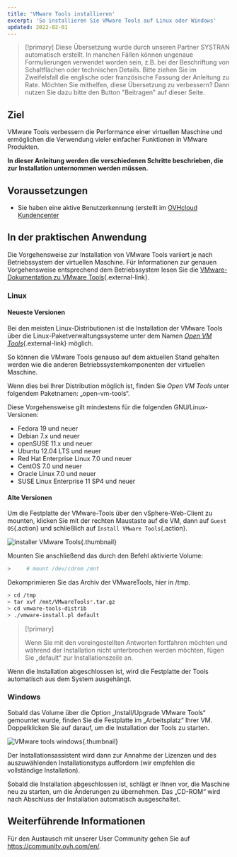 ```yaml
---
title: 'VMware Tools installieren'
excerpt: 'So installieren Sie VMware Tools auf Linux oder Windows'
updated: 2022-02-01
---
```


> [!primary]
> Diese Übersetzung wurde durch unseren Partner SYSTRAN automatisch erstellt. In manchen Fällen können ungenaue Formulierungen verwendet worden sein, z.B. bei der Beschriftung von Schaltflächen oder technischen Details. Bitte ziehen Sie im Zweifelsfall die englische oder französische Fassung der Anleitung zu Rate. Möchten Sie mithelfen, diese Übersetzung zu verbessern? Dann nutzen Sie dazu bitte den Button "Beitragen" auf dieser Seite.
>

## Ziel

VMware Tools verbessern die Performance einer virtuellen Maschine und ermöglichen die Verwendung vieler einfacher Funktionen in VMware Produkten.

**In dieser Anleitung werden die verschiedenen Schritte beschrieben, die zur Installation unternommen werden müssen.**

## Voraussetzungen

- Sie haben eine aktive Benutzerkennung (erstellt im [OVHcloud Kundencenter](https://www.ovh.com/auth/?action=gotomanager&from=https://www.ovh.de/&ovhSubsidiary=de)

## In der praktischen Anwendung

Die Vorgehensweise zur Installation von VMware Tools variiert je nach Betriebssystem der virtuellen Maschine. Für Informationen zur genauen Vorgehensweise entsprechend dem Betriebssystem lesen Sie die [VMware-Dokumentation zu VMware Tools](https://kb.vmware.com/s/article/1014294){.external-link}.

### Linux

#### Neueste Versionen

Bei den meisten Linux-Distributionen ist die Installation der VMware Tools über die Linux-Paketverwaltungssysteme unter dem Namen [*Open VM Tools*](https://kb.vmware.com/s/article/2073803){.external-link} möglich.

So können die VMware Tools genauso auf dem aktuellen Stand gehalten werden wie die anderen Betriebssystemkomponenten der virtuellen Maschine. 

Wenn dies bei Ihrer Distribution möglich ist, finden Sie *Open VM Tools* unter folgendem Paketnamen: „open-vm-tools“.

Diese Vorgehensweise gilt mindestens für die folgenden GNU/Linux-Versionen:

- Fedora 19 und neuer
- Debian 7.x und neuer
- openSUSE 11.x und neuer
- Ubuntu 12.04 LTS und neuer
- Red Hat Enterprise Linux 7.0 und neuer
- CentOS 7.0 und neuer
- Oracle Linux 7.0 und neuer
- SUSE Linux Enterprise 11 SP4 und neuer

#### Alte Versionen

Um die Festplatte der VMware-Tools über den vSphere-Web-Client zu mounten, klicken Sie mit der rechten Maustaste auf die VM, dann auf `Guest OS`{.action} und schließlich auf `Install VMware Tools`{.action}. 

![installer VMware Tools](images_tools.png){.thumbnail}

Mounten Sie anschließend das durch den Befehl aktivierte Volume:

```sh
>     # mount /dev/cdrom /mnt
```

Dekomprimieren Sie das Archiv der VMwareTools, hier in /tmp.

```sh
> cd /tmp 
> tar xvf /mnt/VMwareTools*.tar.gz
> cd vmware-tools-distrib
> ./vmware-install.pl default
```

> [!primary]
>
> Wenn Sie mit den voreingestellten Antworten fortfahren möchten und während der Installation nicht unterbrochen werden möchten, fügen Sie „default“ zur Installationszeile an.
> 

Wenn die Installation abgeschlossen ist, wird die Festplatte der Tools automatisch aus dem System ausgehängt.

### Windows

Sobald das Volume über die Option „Install/Upgrade VMware Tools“ gemountet wurde, finden Sie die Festplatte im „Arbeitsplatz“ Ihrer VM. Doppelklicken Sie auf darauf, um die Installation der Tools zu starten.

![VMware tools windows](images_windows.jpg){.thumbnail}

Der Installationsassistent wird dann zur Annahme der Lizenzen und des auszuwählenden Installationstyps auffordern (wir empfehlen die vollständige Installation).

Sobald die Installation abgeschlossen ist, schlägt er Ihnen vor, die Maschine neu zu starten, um die Änderungen zu übernehmen. Das „CD-ROM“ wird nach Abschluss der Installation automatisch ausgeschaltet.

## Weiterführende Informationen

Für den Austausch mit unserer User Community gehen Sie auf <https://community.ovh.com/en/>.
